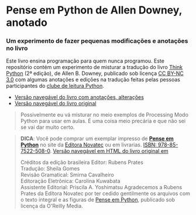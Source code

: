 # Pense em Python de Allen Downey, anotado
### Um experimento de fazer pequenas modificações e anotações no livro

<!--- a href="https://novatec.com.br/livros/pense-em-python/"><img src="https://github.com/PenseAllen/PensePython2e/raw/master/img/Capa_PenseEmPython167x232.png" align="right" style="margin-left: 20px;"></a --->

Este livro ensina programação para quem nunca programou. Este repositório contém um experimento de misturar a tradução do livro [Think Python](http://greenteapress.com/wp/think-python-2e/) (2ª edição), de Allen B. Downey, publicado sob licença [CC BY-NC 3.0](LICENSE.md) com algumas anotações e edições na tradução feitas pelas pessoas participantes do [clube de leitura Python](http://github.com/clube-de-leitura-Python).

- [Versão navegável do livro com anotações, alterações](https://clube-de-leitura-Python.github.io/PensePython2e/)
- [Versão navegável do livro original](https://penseallen.github.io/PensePython2e/)

> Possivelmente eu vá misturar no meio exemplos de Processing Modo Python para usar em aulas. É uma coisa meio precária e que não sei se vai dar muito certo.

> __DICA__: Você pode comprar um exemplar impresso de [__Pense em Python__](https://novatec.com.br/livros/pense-em-python/) no site da [Editora Novatec](https://novatec.com.br/livros/pense-em-python/) ou em livrarias. [ISBN: 978-85-7522-508-0](https://novatec.com.br/livros/pense-em-python/).
> [Versão navegável em HTML do livro original em ](https://PenseAllen.github.io/PensePython2e/)
>
> Créditos da edição brasileira
> Editor: Rubens Prates<br>
> Tradução: Sheila Gomes<br>
> Revisão Gramatical: Smirna Cavalheiro<br>
> Editoração Eletrônica: Carolina Kuwabata<br>
> Assistente Editorial: Priscila A. Yoshimatsu
> Agradecemos a Rubens Prates da Editora Novatec por ter cedido gentilmente os arquivos com o texto integral e as figuras de [Pense em Python](https://novatec.com.br/livros/pense-em-python/), publicado sob licença da O'Reilly Media.

